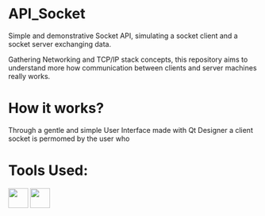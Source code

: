 # API_Socket

Simple and demonstrative Socket API, simulating a socket client and a socket server exchanging data.

Gathering Networking and TCP/IP stack concepts, this repository aims to understand more how communication between clients and server machines really works.

# How it works?

Through a gentle and simple User Interface made with Qt Designer a client socket is permomed by the user who   

# Tools Used: 

<img src="https://cdn-icons-png.flaticon.com/512/5968/5968350.png" width="40"/>    <img src="https://images.seeklogo.com/logo-png/34/1/qt-logo-png_seeklogo-340086.png" width="40"/>
